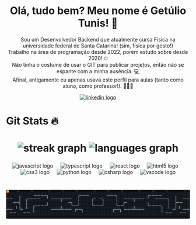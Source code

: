 
<h1 align="center"> Olá, tudo bem? Meu nome é Getúlio Tunis! 👋</h1>

 <p align="center"> Sou um Desenvolvedor Backend que atualmente cursa Física na universidade federal de Santa  Catarina! (sim, física por gosto!) <br>Trabalho na área de programação desde 2022, porém estudo sobre desde 2020! ⏱<br>Não tinha o costume de usar o GIT para publicar projetos, então não se espante com a minha ausência. 💻<br> Afinal, antigamente eu apenas usava este perfil para aulas (tanto como aluno, como professor!). 🧑🏿‍🏫</p>

<div align="center">
  <a href="https://www.linkedin.com/in/getulio-tunis/" target="_blank">
    <img src="https://img.shields.io/badge/LinkedIn-0077B5?style=for-the-badge&logo=linkedin&logoColor=white" height="35" alt="linkedin logo" /
</div>
  </a>
</div>

###
<h1>Git Stats 🔥<h1/>
<div align="center">
   <img src="https://streak-stats.demolab.com?user=getulin&locale=en&mode=daily&theme=dark&hide_border=false&border_radius=5&order=3" height="150" alt="streak graph"  />
 <img src="https://github-readme-stats.vercel.app/api/top-langs?username=getulin&locale=en&hide_title=false&layout=compact&card_width=320&langs_count=5&theme=dark&hide_border=false" height="150" alt="languages graph"  />
</div>

###

<div align="center">
  <img src="https://cdn.jsdelivr.net/gh/devicons/devicon/icons/javascript/javascript-original.svg" height="30" alt="javascript logo"  />
  <img width="12" />
  <img src="https://cdn.jsdelivr.net/gh/devicons/devicon/icons/typescript/typescript-original.svg" height="30" alt="typescript logo"  />
  <img width="12" />
  <img src="https://cdn.jsdelivr.net/gh/devicons/devicon/icons/react/react-original.svg" height="30" alt="react logo"  />
  <img width="12" />
  <img src="https://cdn.jsdelivr.net/gh/devicons/devicon/icons/html5/html5-original.svg" height="30" alt="html5 logo"  />
  <img width="12" />
  <img src="https://cdn.jsdelivr.net/gh/devicons/devicon/icons/css3/css3-original.svg" height="30" alt="css3 logo"  />
  <img width="12" />
  <img src="https://cdn.jsdelivr.net/gh/devicons/devicon/icons/python/python-original.svg" height="30" alt="python logo"  />
  <img width="12" />
  <img src="https://cdn.jsdelivr.net/gh/devicons/devicon/icons/csharp/csharp-original.svg" height="30" alt="csharp logo"  />
  <img width="12" />
  <img src="https://cdn.jsdelivr.net/gh/devicons/devicon/icons/vscode/vscode-original.svg" height="30" alt="vscode logo"  />
</div>

###

</div>

###


<br clear="both">

<img src="https://raw.githubusercontent.com/getulin/getulin/output/pacman-contribution-graph-dark.svg" alt="Pacman" />

###
